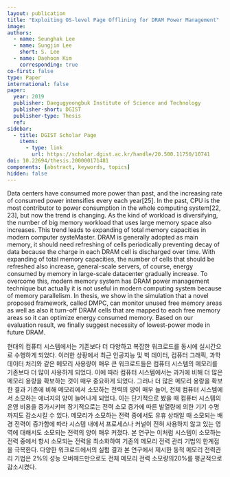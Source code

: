 ```yaml
---
layout: publication
title: "Exploiting OS-level Page Offlining for DRAM Power Management"
image: 
authors:
  - name: Seunghak Lee
  - name: Sungjin Lee
    short: S. Lee
  - name: Daehoon Kim
    corresponding: true
co-first: false
type: Paper
international: false
paper: 
  year: 2019
  publisher: Daegugyeongbuk Institute of Science and Technology
  publisher-short: DGIST
  publisher-type: Thesis
  ref:
sidebar:
  - title: DGIST Scholar Page
    items:
      - type: link
        url: https://scholar.dgist.ac.kr/handle/20.500.11750/10741
doi: 10.22694/thesis.200000171481
components: [abstract, keywords, topics]
hidden: false
---
```


Data centers have consumed more power than past, and the increasing rate of consumed power intensifies every each year[25]. In the past, CPU is the most contributor to power consumption in the whole computing system[22, 23], but now the trend is changing. As the kind of workload is diversifying, the number of big memory workload that uses large memory space also increases. This trend leads to expanding of total memory capacities in modern computer systeMaster. DRAM is generally adopted as main memory, it should need refreshing of cells periodically preventing decay of data because the charge in each DRAM cell is discharged over time. With expanding of total memory capacities, the number of cells that should be refreshed also increase, general-scale servers, of course, energy consumed by memory in large-scale datacenter gradually increase. To overcome this, modern memory system has DRAM power management technique but actually it is not useful in modern computing system because of memory parallelism. In thesis, we show in the simulation that a novel proposed framework, called DMPC, can monitor unused free memory areas as well as also it turn-off DRAM cells that are mapped to each free memory areas so it can optimize energy consumed memory. Based on our evaluation result, we finally suggest necessity of lowest-power mode in future DRAM.

현대의 컴퓨터 시스템에서는 기존보다 더 다양하고 복잡한 워크로드를 동시에 실시간으로 수행하게 되었다. 이러한 상황에서 최근 인공지능 및 빅 데이터, 컴퓨터 그래픽, 과학 데이터 처리와 같은 메모리 사용량이 매우 큰 워크로드들은 컴퓨터 시스템의 메모리를 기존보다 더 많이 사용하게 되었다. 이에 따라 컴퓨터 시스템에서는 과거에 비해 더 많은 메모리 용량을 확보하는 것이 매우 중요하게 되었다. 그러나 더 많은 메모리 용량을 확보한 결과 기존에 비해 메모리에서 소모하는 전력의 양이 매우 늘어, 전체 컴퓨터 시스템에서 소모하는 에너지의 양이 늘어나게 되었다. 이는 단기적으로 봤을 때 컴퓨터 시스템의 운영 비용을 증가시키며 장기적으로는 전력 소모 증가에 따른 발열량에 의한 기기 수명까지도 감소시킬 수 있다. 메모리가 소모하는 전력 중에서도 유휴 상태일 때 소모되는 배경 전력이 증가함에 따라 시스템 내에서 프로세스나 커널이 전혀 사용하지 않고 있는 영역에 대해서도 소모되는 전력의 양이 매우 커졌다. 본 연구는 이처럼 시스템이 소모하는 전력 중에서 항시 소모되는 전력을 최소화하여 기존의 메모리 전력 관리 기법의 한계점을 극복한다. 다양한 워크로드에서의 실험 결과 본 연구에서 제시한 동적 메모리 전력관리 기법은 2%의 성능 오버헤드만으로도 전체 메모리 전력 소모량의20%를 평균적으로 감소시켰다.